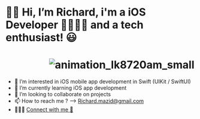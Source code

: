 # 👋🏽 Hi, I’m Richard, i'm a iOS Developer 📱🧑🏽‍💻 and a tech enthusiast! 😃

# <div style="text-align: right;"> ![animation_lk8720am_small](https://github.com/RichardMzd/RichardMzd/assets/73337516/4223f7b7-0081-4b5f-8799-b68d3a305182)</div>

- 👀 I’m interested in iOS mobile app development in Swift (UIKit / SwiftUI)
- 🌱 I’m currently learning iOS app development
- 🤝 I’m looking to collaborate on projects            
- 📫 How to reach me ? --> Richard.mazid@gmail.com
- 🧑🏽‍💻 [Connect with me 🤝](https://www.linkedin.com/in/richard-mazid/)

<!---
RichardMzd/RichardMzd is a ✨ special ✨ repository because its `README.md` (this file) appears on your GitHub profile.
You can click the Preview link to take a look at your changes.
--->
